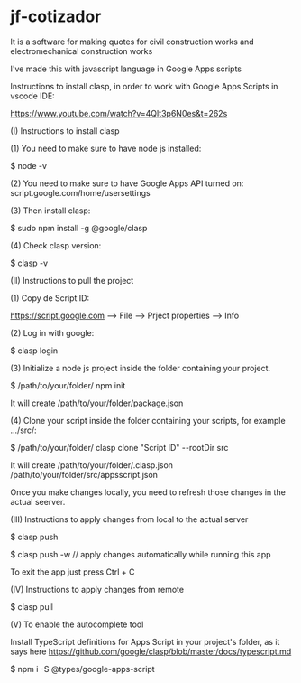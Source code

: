 # jf-cotizador
It is a software for making quotes for civil construction works and electromechanical construction works


I've made this with javascript language in Google Apps scripts

Instructions to install clasp, in order to work with Google Apps Scripts in vscode IDE: 

https://www.youtube.com/watch?v=4Qlt3p6N0es&t=262s

(I) Instructions to install clasp

(1) You need to make sure to have node js installed:

$ node -v

(2) You need to make sure to have Google Apps API turned on: script.google.com/home/usersettings

(3) Then install clasp:

$ sudo npm install -g @google/clasp

(4) Check clasp version:

$ clasp -v


(II) Instructions to pull the project

(1) Copy de Script ID:

https://script.google.com --> File --> Prject properties --> Info

(2) Log in with google:

$ clasp login

(3) Initialize a node js project inside the folder containing your project. 

$ /path/to/your/folder/ npm init

It will create /path/to/your/folder/package.json

(4) Clone your script inside the folder containing your scripts, for example .../src/:

$ /path/to/your/folder/ clasp clone "Script ID" --rootDir src

It will create
/path/to/your/folder/.clasp.json
/path/to/your/folder/src/appsscript.json


Once you make changes locally, you need to refresh those changes in the actual seerver.

(III) Instructions to apply changes from local to the actual server

$ clasp push

$ clasp push -w    // apply changes automatically while running this app

To exit the app just press Ctrl + C


(IV) Instructions to apply changes from remote

$ clasp pull


(V) To enable the autocomplete tool

Install TypeScript definitions for Apps Script in your project's folder, as it says here https://github.com/google/clasp/blob/master/docs/typescript.md

$ npm i -S @types/google-apps-script
